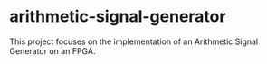 # arithmetic-signal-generator
This project focuses on the implementation of an Arithmetic Signal Generator on an FPGA.
